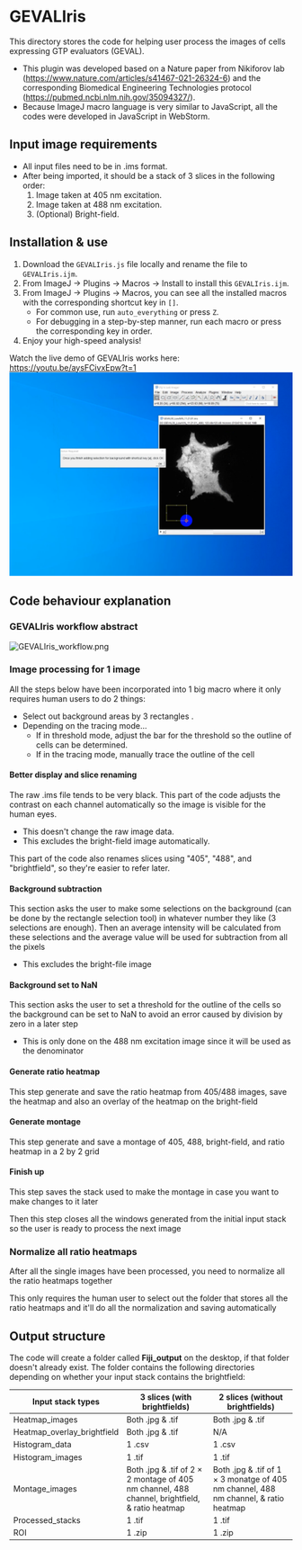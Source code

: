 # GEVALIris
This directory stores the code for helping user process the images of cells expressing GTP evaluators (GEVAL). 
* This plugin was developed based on a Nature paper from Nikiforov lab (https://www.nature.com/articles/s41467-021-26324-6) and the corresponding  Biomedical Engineering Technologies protocol (https://pubmed.ncbi.nlm.nih.gov/35094327/).
* Because ImageJ macro language is very similar to JavaScript, all the codes were developed in JavaScript in WebStorm. 

##  Input image requirements
* All input files need to be in .ims format.
* After being imported, it should be a stack of 3 slices in the following order: 
  1. Image taken at 405 nm excitation.
  2. Image taken at 488 nm excitation. 
  3. (Optional) Bright-field.
     

## Installation & use 
1. Download the `GEVALIris.js` file locally and rename the file to `GEVALIris.ijm`.
2. From ImageJ -> Plugins -> Macros -> Install to install this `GEVALIris.ijm`.
3. From ImageJ -> Plugins -> Macros, you can see all the installed macros with the corresponding shortcut key in `[]`.
    * For common use, run `auto_everything` or press `Z`.
    * For debugging in a step-by-step manner, run each macro or press the corresponding key in order.
4. Enjoy your high-speed analysis! 

Watch the live demo of GEVALIris works here: https://youtu.be/aysFCivxEpw?t=1
[<img src="readme_images/GEVALIris_demo_screenshot.png">](https://youtu.be/aysFCivxEpw?t=1)

## Code behaviour explanation 

### GEVALIris workflow abstract
![GEVALIris_workflow.png](GEVALIris_workflow.png)

### Image processing for 1 image
All the steps below have been incorporated into 1 big macro where it only requires human users to do 2 things: 
* Select out background areas by 3 rectangles . 
* Depending on the tracing mode...
  * If in threshold mode, adjust the bar for the threshold so the outline of cells can be determined. 
  * If in the tracing mode, manually trace the outline of the cell 

#### Better display and slice renaming
The raw .ims file tends to be very black. This part of the code adjusts the contrast on each channel automatically so the image is visible for the human eyes.
* This doesn't change the raw image data. 
* This excludes the bright-field image automatically. 

This part of the code also renames slices using "405", "488", and "brightfield", so they're easier to refer later. 

#### Background subtraction 
This section asks the user to make some selections on the background (can be done by the rectangle selection tool) in whatever number they like (3 selections are enough). Then an average intensity will be calculated from these selections and the average value will be used for subtraction from all the pixels
* This excludes the bright-file image

#### Background set to NaN 
This section asks the user to set a threshold for the outline of the cells so the background can be set to NaN to avoid an error caused by division by zero in a later step
* This is only done on the 488 nm excitation image since it will be used as the denominator

#### Generate ratio heatmap
This step generate and save the ratio heatmap from 405/488 images, save the heatmap and also an overlay of the heatmap on the bright-field

#### Generate montage
This step generate and save a montage of 405, 488, bright-field, and ratio heatmap in a 2 by 2 grid

#### Finish up
This step saves the stack used to make the montage in case you want to make changes to it later

Then this step closes all the windows generated from the initial input stack so the user is ready to process the next image

### Normalize all ratio heatmaps
After all the single images have been processed, you need to normalize all the ratio heatmaps together

This only requires the human user to select out the folder that stores all the ratio heatmaps and it'll do all the normalization and saving automatically

## Output structure
The code will create a folder called __Fiji_output__ on the desktop, if that folder doesn't already exist. The folder contains the following directories depending on whether your input stack contains the brightfield:

| Input stack types           | 3 slices (with brightfields)                                                                   | 2 slices (without brightfields)                                                      |
|-----------------------------|------------------------------------------------------------------------------------------------|--------------------------------------------------------------------------------------|
| Heatmap_images              | Both .jpg & .tif                                                                               | Both .jpg & .tif                                                                     |
| Heatmap_overlay_brightfield | Both .jpg & .tif                                                                               | N/A                                                                                  |
| Histogram_data              | 1 .csv                                                                                         | 1 .csv                                                                               |
| Histogram_images            | 1 .tif                                                                                         | 1 .tif                                                                               |
| Montage_images              | Both .jpg & .tif of 2 × 2 montage of 405 nm channel, 488 channel, brightfield, & ratio heatmap | Both .jpg & .tif of 1 × 3 monatge of 405 nm channel, 488 nm channel, & ratio heatmap |
| Processed_stacks            | 1 .tif                                                                                         | 1 .tif                                                                               |
| ROI                         | 1 .zip                                                                                         | 1 .zip                                                                               |